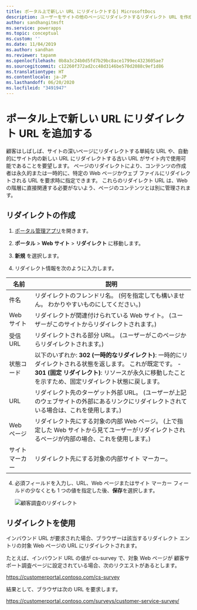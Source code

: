 ```yaml
---
title: ポータル上で新しい URL にリダイレクトする| MicrosoftDocs
description: ユーザーをサイトの他のページにリダイレクトするリダイレクト URL を作成するよう指示します。
author: sandhangitmsft
ms.service: powerapps
ms.topic: conceptual
ms.custom: ''
ms.date: 11/04/2019
ms.author: sandhan
ms.reviewer: tapanm
ms.openlocfilehash: 0b8a3c24b0d5fd7b29bc8ace1799ec4323605ae7
ms.sourcegitcommit: c12260f372ad2cc48d3146be570d2088c9ef1d86
ms.translationtype: HT
ms.contentlocale: ja-JP
ms.lasthandoff: 06/20/2020
ms.locfileid: "3491947"
---
```

# <a name="add-a-redirect-url-to-a-new-url-on-a-portal"></a>ポータル上で新しい URL にリダイレクト URL を追加する

顧客はしばしば、サイトの深いページにリダイレクトする単純な URL や、自動的にサイト内の新しい URL にリダイレクトする古い URL がサイト内で使用可能であることを要望します。 ページのリダイレクトにより、コンテンツの作成者は永久的または一時的に、特定の Web ページかウェブ ファイルにリダイレクトされる URL を要求時に指定できます。 これらのリダイレクト URL は、Web の階層に直接関連する必要がないよう、ページのコンテンツとは別に管理されます。

## <a name="create-a-redirect"></a>リダイレクトの作成

1. [ポータル管理アプリ](configure-portal.md)を開きます。

2. **ポータル** > **Web サイト** > **リダイレクト** に移動します。

3. **新規** を選択します。

4. リダイレクト情報を次のように入力します。

| 名前        | 説明                                                                                                                                  |
|-------------|----------------------------------------------------------------------------------------------------------------------------------------------|
| 件名        | リダイレクトのフレンドリ名。 (何を指定しても構いません。 わかりやすいものにしてください。)                                                              |
| Web サイト     | リダイレクトが関連付けられている Web サイト。 (ユーザーがこのサイトからリダイレクトされます。)                                                         |
| 受信 URL | リダイレクトされる部分 URL。 (ユーザーがこのページからリダイレクトされます。)                                                            |
| 状態コード | 以下のいずれか:  **302 (一時的なリダイレクト)**: 一時的にリダイレクトされる状態を返します。 これが既定です。                                               -   **301 (固定 リダイレクト)**: リソースが永久に移動したことを示すため、固定リダイレクト状態に戻します。                          |
| URL         | リダイレクト先のターゲット外部 URL。 (ユーザーが上記のウェブサイトの外部にあるリンクにリダイレクトされている場合は、これを使用します。)                            |
| Web ページ    | リダイレクト先にする対象の内部 Web ページ。 (上で指定した Web サイトから見てユーザーがリダイレクトされるページが内部の場合、これを使用します。) |
| サイト マーカー | リダイレクト先にする対象の内部サイト マーカー。                                                                                           |

4. 必須フィールドを入力し、URL、Web ページまたはサイト マーカー フィールドの少なくとも 1 つの値を指定した後、**保存**を選択します。

    ![顧客調査のリダイレクト](../media/redirect-customer-survey.png "顧客調査のリダイレクト")  

## <a name="use-the-redirect"></a>リダイレクトを使用

インバウンド URL が要求された場合、ブラウザーは該当するリダイレクト エントリの対象 Web ページの URL にリダイレクトされます。

たとえば、インバウンド URL の値が cs-survey で、対象 Web ページが 顧客サポート調査ページに設定されている場合、次のリクエストがあるとします。

https://customerportal.contoso.com/cs-survey

結果として、ブラウザは次の URL を要求します。

https://customerportal.contoso.com/surveys/customer-service-survey/

